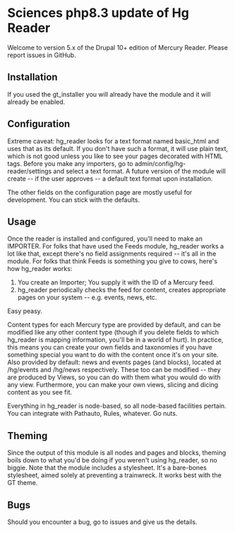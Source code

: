 # Sciences php8.3 update of Hg Reader

Welcome to version 5.x of the Drupal 10+ edition of Mercury Reader. Please report issues in GitHub.

## Installation

If you used the gt_installer you will already have the module and it will already be enabled.

## Configuration

Extreme caveat: hg_reader looks for a text format named basic_html and uses that as its default. If you don't have such a format, it will use plain text, which is not good unless you like to see your pages decorated with HTML tags. Before you make any importers, go to admin/config/hg-reader/settings and select a text format. A future version of the module will create -- if the user approves -- a default text format upon installation.

The other fields on the configuration page are mostly useful for development. You can stick with the defaults.

## Usage

Once the reader is installed and configured, you'll need to make an IMPORTER. For folks that have used the Feeds module, hg_reader works a lot like that, except there's no field assignments required -- it's all in the module. For folks that think Feeds is something you give to cows, here's how hg_reader works:

1) You create an Importer; You supply it with the ID of a Mercury feed.
2) hg_reader periodically checks the feed for content, creates appropriate pages on your system -- e.g. events, news, etc.

Easy peasy.

Content types for each Mercury type are provided by default, and can be modified like any other content type (though if you delete fields to which hg_reader is mapping information, you'll be in a world of hurt). In practice, this means you can create your own fields and taxonomies if you have something special you want to do with the content once it's on your site. Also provided by default: news and events pages (and blocks), located at /hg/events and /hg/news respectively. These too can be modified -- they are produced by Views, so you can do with them what you would do with any view. Furthermore, you can make your own views, slicing and dicing content as you see fit.

Everything in hg_reader is node-based, so all node-based facilities pertain. You can integrate with Pathauto, Rules, whatever. Go nuts.

## Theming

Since the output of this module is all nodes and pages and blocks, theming boils down to what you'd be doing if you weren't using hg_reader, so no biggie. Note that the module includes a stylesheet. It's a bare-bones stylesheet, aimed solely at preventing a trainwreck. It works best with the GT theme.

## Bugs

Should you encounter a bug, go to issues and give us the details.
